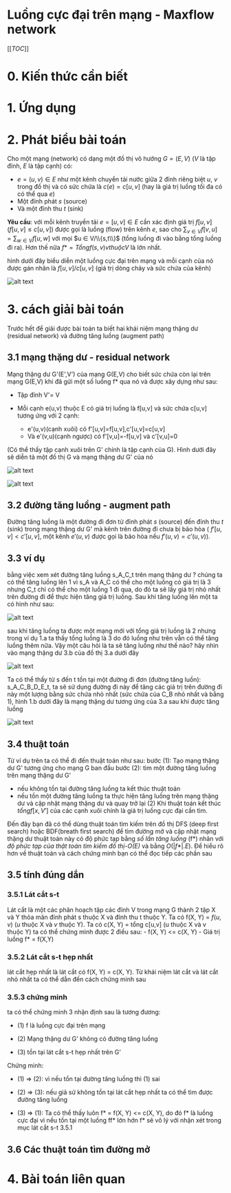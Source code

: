 # Luồng cực đại trên mạng - Maxflow network

[[_TOC_]]


# 0. Kiến thức cần biết


# 1. Ứng dụng

# 2. Phát biểu bài toán

Cho một mạng (network) có dạng một đồ thị vô hướng $G=(E,V)$ ($V$ là tập đỉnh, $E$ là tập cạnh) có:

 - $e=(u,v) ∈ E$ như một kênh chuyển tải nước giữa 2 đỉnh riêng biệt $u$, $v$ trong đồ thị và có sức chứa là $c(e)=c[u,v]$ (hay là giá trị luồng tối đa có có thể qua $e$)
 - Một đỉnh phát $s$ (source)
 - Và một đỉnh thu $t$ (sink)

**Yêu cầu**: với mỗi kênh truyền tải $e=[u,v] ∈ E$ cần xác định giá trị $f[u,v] (f[u,v]≤c[u,v])$ được gọi là luồng (flow) trên kênh $e$, sao cho $\sum_{v∈V} f[v,u]=\sum_{w∈V} f[u,w]$ với mọi $u ∈ V/\\{s,t\\}$ (tổng luồng đi vào bằng tổng luồng đi ra). Hơn thế nữa $f*=Tổng f(s,v) v thuộc V$ là lớn nhất.

hình dưới đây biểu diễn một luồng cực đại trên mạng và mỗi cạnh của nó được gán nhãn là $f[u,v]/c[u,v]$ (giá trị dòng chảy và sức chứa của kênh)

![alt text](http://community.topcoder.com/i/education/maxFlow01.gif "Luồng cực đại figure 1.a")

# 3. cách giải bài toán

Trước hết để giải được bài toán ta biết hai khái niệm mạng thặng dư (residual network) và đường tăng luồng (augment path)

## 3.1 mạng thặng dư - residual network

Mạng thặng dư G'(E',V') của mạng G(E,V) cho biết sức chứa còn lại trên mạng G(E,V) khi đã gửi một số luồng f* qua nó và được xây dựng như sau:

- Tập đỉnh V'= V
- Mỗi cạnh e(u,v) thuộc E có giá trị luồng là f[u,v] và sức chứa c[u,v] tương ứng với 2 cạnh:

    - e'(u,v)(cạnh xuôi) có f'[u,v]=f[u,v],c'[u,v]=c[u,v]
    - Và e'(v,u)(cạnh ngược) có f'[v,u]=-f[u,v] và c'[v,u]=0 

(Có thể thấy tập cạnh xuôi trên G' chính là tập cạnh của G). Hình dưới đây sẽ diễn tả một đồ thị G và mạng thặng dư G' của nó


![alt text](http://community.topcoder.com/i/education/maxFlow02.gif "Luồng cực đại figure 2a")

![alt text](http://community.topcoder.com/i/education/maxFlow03.gif "Luồng cực đại figure 2b")

## 3.2 đường tăng luồng - augment path

Đường tăng luồng là một đường đi đơn từ đỉnh phát $s$ (source) đến đỉnh thu $t$ (sink) trong mạng thặng dư G' mà kênh trên đường đi chưa bị bão hòa ( $f'[u,v] < c'[u,v]$, một kênh $e'(u,v)$ được gọi là bão hòa nếu $f'(u,v)=c'(u,v)$).

## 3.3 ví dụ

bằng việc xem xét đường tăng luồng s_A_C_t trên mạng thặng dư $?$ chúng ta có thể tăng luồng lên 1 vì s_A và A_C có thể cho một luồng có giá trị là 3 nhưng C_t chỉ có thể cho một luồng 1 đi qua, do đó ta sẽ lấy giá trị nhỏ nhất trên đường đi để thực hiện tăng giá trị luồng. Sau khi tăng luồng lên một ta có hình như sau:

![alt text](http://community.topcoder.com/i/education/maxFlow04.gif "Luồng cực đại figure 3a")

sau khi tăng luồng ta được một mạng mới với tổng giá trị luồng là 2 nhưng trong ví dụ 1.a ta thấy tổng luồng là 3 do đó luồng như trên vẫn có thể tăng luồng thêm nữa. Vậy một câu hỏi là ta sẽ tăng luồng như thế nào? hãy nhìn vào mạng thặng dư 3.b của đồ thị 3.a dưới đây

![alt text](http://community.topcoder.com/i/education/maxFlow05.gif "Luồng cực đại figure 3b")

Ta có thể thấy từ s đến t tồn tại một đường đi đơn (đường tăng luồn): s_A_C_B_D_E_t, ta sẽ sử dụng đường đi này để tăng các giá trị trên đường đi này một lượng bằng sức chứa nhỏ nhất (sức chứa của C_B nhỏ nhất và bằng 1), hình 1.b dưới đây là mạng thặng dư tương ứng của 3.a sau khi được tăng luồng

![alt text](http://community.topcoder.com/i/education/maxFlow06.gif "Luồng cực đại figure 1b")

## 3.4 thuật toán

Từ ví dụ trên ta có thể đi đến thuật toán như sau:
bước (1): Tạo mạng thặng dư G' tương ứng cho mạng G ban đầu
bước (2): tìm một đường tăng luồng trên mạng thặng dư G'
  - nếu không tồn tại đường tăng luồng ta kết thúc thuật toán
  - nếu tồn một đường tăng luồng ta thực hiện tăng luồng trên mạng thặng dư và cập nhật mạng thặng dư và quay trở lại (2)
Khi thuật toán kết thúc $tổng f[x,V']$ của các cạnh xuôi chính là giá trị luồng cực đại cần tìm.

Đến đây bạn đã có thể dùng thuật toán tìm kiếm trên đồ thị DFS (deep first search) hoặc BDF(breath first search) để tìm đường mở và cập nhật mạng thặng dư thuật toán này có độ phức tạp bằng *số lần tăng luồng* (f*) nhân với *độ phức tạp của thật toán tìm kiếm đồ thị-O(E)* và bằng $O(|f*|.E)$. Để hiểu rõ hơn về thuật toán và cách chứng minh bạn có thể đọc tiếp các phần sau

## 3.5 tính đúng dắn

### 3.5.1 Lát cắt s-t

Lát cắt là một các phân hoạch tập các đỉnh V trong mạng G thành 2 tập X và Y thỏa mãn đỉnh phát s thuộc X và đỉnh thu t thuộc Y. Ta có f(X, Y) = $f(u,v)$ ($u$ thuộc X và $v$ thuộc Y). Ta có c(X, Y) = tổng c[u,v] (u thuộc X và v thuộc Y) ta có thể chứng mình được 2 điều sau:
    - f(X, Y) <= c(X, Y)
    - Giá trị luồng f* = f(X,Y)

### 3.5.2 Lát cắt s-t hẹp nhất

lát cắt hẹp nhất là lát cắt có f(X, Y) = c(X, Y). Từ khái niệm lát cắt và lát cắt nhỏ nhất ta có thể dẫn đến cách chứng minh sau

### 3.5.3 chứng minh

ta có thể chứng minh 3 nhận định sau là tương đương:

- (1) f là luồng cực đại trên mạng

- (2) Mạng thặng dư G' không có đường tăng luồng

- (3) tồn tại lát cắt s-t hẹp nhất trên G'

Chứng minh:

- (1) => (2): vì nếu tồn tại đường tăng luồng thì (1) sai

- (2) => (3): nếu giả sử không tồn tại lát cắt hẹp nhất ta có thể tìm được đường tăng luồng

- (3) => (1): Ta có thể thấy luôn f* = f(X, Y) <= c(X, Y), do đó f* là luồng cực đại vì nếu tồn tại một luồng ff* lớn hớn f* sẽ vô lý với nhận xét trong mục lát cắt s-t 3.5.1

## 3.6 Các thuật toán tìm đường mở

# 4. Bài toán liên quan